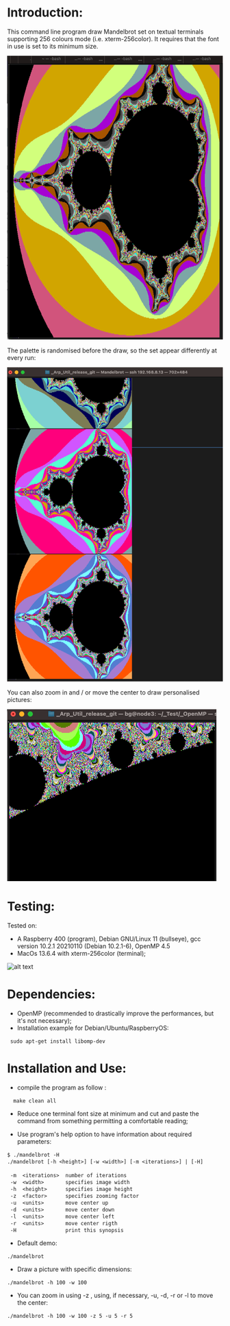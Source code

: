 Introduction:
=============

This command line program draw Mandelbrot set on textual terminals supporting 256 colours mode (i.e. xterm-256color). It requires that the font in use is set to its minimum size.

![alt text](./screenshots/mandelbrot.png "Mandelbrot")

The palette is randomised before the draw, so the set appear differently at every run:

![alt text](./screenshots/multicolour.png "Multicolor")

You can also zoom in and / or move the center to draw personalised pictures:

![alt text](./screenshots/zoom.png "Zoom")

Testing:
=========

Tested on:
* A Raspberry 400 (program), Debian GNU/Linux 11 (bullseye), gcc version 10.2.1 20210110 (Debian 10.2.1-6), OpenMP 4.5
* MacOs 13.6.4 with xterm-256color (terminal);

![alt text](./screenshots/ampl.jpg "Amplifier")

Dependencies:
=============

* OpenMP (recommended to drastically improve the performances, but it's not necessary);
* Installation example for Debian/Ubuntu/RaspberryOS:
```shell
 sudo apt-get install libomp-dev
```

Installation and Use:
=====================

- compile the program as follow :
```shell
  make clean all
```

- Reduce one terminal font size at minimum and cut and paste the command from something permitting a comfortable reading;

- Use program's help option to have information about required parameters:
```shell
$ ./mandelbrot -H
./mandelbrot [-h <height>] [-w <width>] [-m <iterations>] | [-H]

 -m  <iterations>  number of iterations
 -w  <width>       specifies image width
 -h  <height>      specifies image height
 -z  <factor>      specifies zooming factor
 -u  <units>       move center up
 -d  <units>       move center down
 -l  <units>       move center left
 -r  <units>       move center rigth
 -H                print this synopsis
```

- Default demo:
```shell
./mandelbrot
```

- Draw a picture with specific dimensions:
```shell
./mandelbrot -h 100 -w 100 
```

- You can zoom in using -z , using, if necessary, -u, -d, -r or -l to move the center:
```shell
./mandelbrot -h 100 -w 100 -z 5 -u 5 -r 5
```
